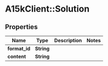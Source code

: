 # A15kClient::Solution

## Properties
Name | Type | Description | Notes
------------ | ------------- | ------------- | -------------
**format_id** | **String** |  | 
**content** | **String** |  | 


